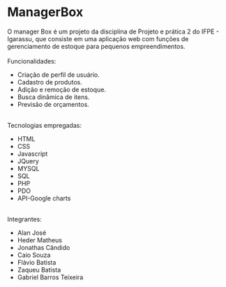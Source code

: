 # ManagerBox
O manager Box é um projeto da disciplina de Projeto e prática 2 do IFPE - Igarassu, que consiste em uma aplicação web com funções de gerenciamento de estoque para pequenos empreendimentos.
<br><br>
<span>Funcionalidades:</span>
<ul>
  <li>Criação de perfil de usuário.</li>
  <li>Cadastro de produtos.</li>
  <li>Adição e remoção de estoque.</li>
  <li>Busca dinâmica de itens.</li>
  <li>Previsão de orçamentos.</li>
  </ul>
  <br>
  <span>Tecnologias empregadas:</span>
  <ul>
  <li>HTML</li>
  <li>CSS</li>
  <li>Javascript</li>
  <li>JQuery</li>
  <li>MYSQL</li>
  <li>SQL</li>
  <li>PHP</li>
  <li>PDO</li>
  <li>API-Google charts</li>
  </ul>
  <br>
  <span>Integrantes:</span>
  <ul>
  <li>Alan José</li>
  <li>Heder Matheus</li>
  <li>Jonathas Cândido</li>
  <li>Caio Souza</li>
  <li>Flávio Batista</li>
  <li>Zaqueu Batista</li>
  <li>Gabriel Barros Teixeira</li>
  </ul>
